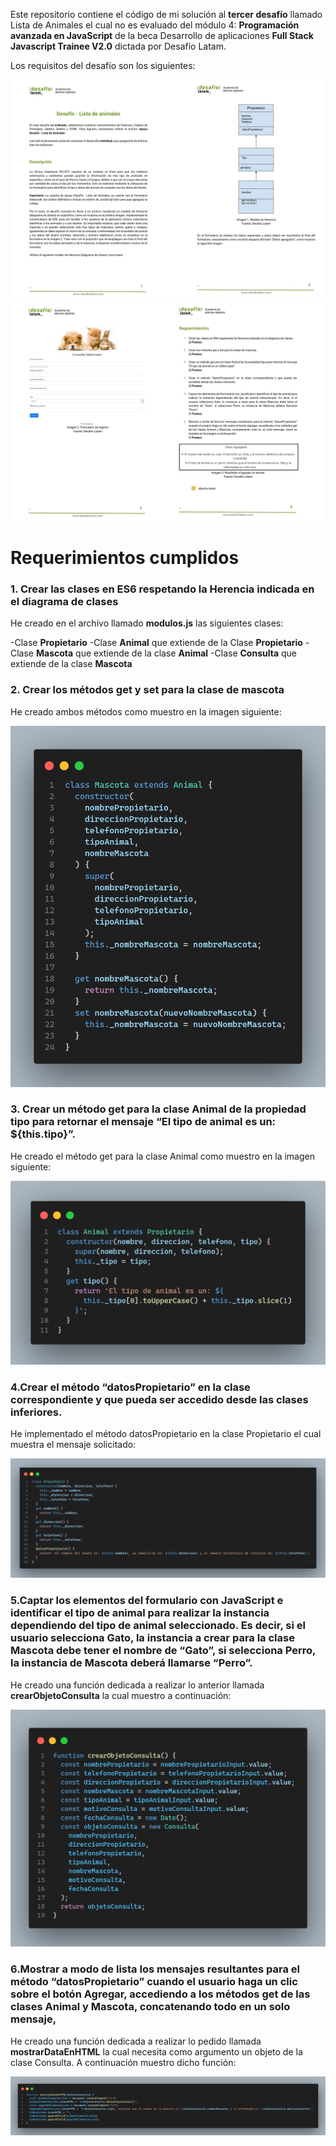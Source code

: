 Este repositorio contiene el código de mi solución al **tercer desafío** llamado Lista de Animales el cual no es evaluado del módulo 4: **Programación avanzada en JavaScript** de la beca Desarrollo de aplicaciones **Full Stack Javascript Trainee V2.0** dictada por Desafío Latam.

Los requisitos del desafío son los siguientes:

![Requisitos Hoja 1 y 2](./assets/img/screenshots/requisitos_uno_dos.jpg)
![Requisitos Hoja 3 y 4](./assets/img/screenshots/requisitos_tres_cuatro.jpg)

# Requerimientos cumplidos

### 1. Crear las clases en ES6 respetando la Herencia indicada en el diagrama de clases

He creado en el archivo llamado **modulos.js** las siguientes clases:

-Clase **Propietario**
-Clase **Animal** que extiende de la Clase **Propietario**
-Clase **Mascota** que extiende de la clase **Animal**
-Clase **Consulta** que extiende de la clase **Mascota**

### 2. Crear los métodos get y set para la clase de mascota

He creado ambos métodos como muestro en la imagen siguiente:

![Métodos get y set para la clase de mascota](./assets/img/screenshots/metodos_get_set_clase_mascota.png)

### 3. Crear un método get para la clase Animal de la propiedad tipo para retornar el mensaje “El tipo de animal es un: ${this.tipo}”.

He creado el método get para la clase Animal como muestro en la imagen siguiente:

![Método get para la clase Animal](./assets/img/screenshots/metodo_get_clase_animal.png)

### 4.Crear el método “datosPropietario” en la clase correspondiente y que pueda ser accedido desde las clases inferiores.

He implementado el método datosPropietario en la clase Propietario el cual muestra el mensaje solicitado:

![Método datosPropietario en la clase Propietario](./assets/img/screenshots/metodo_datos_propietario.png)

### 5.Captar los elementos del formulario con JavaScript e identificar el tipo de animal para realizar la instancia dependiendo del tipo de animal seleccionado. Es decir, si el usuario selecciona Gato, la instancia a crear para la clase Mascota debe tener el nombre de “Gato”, si selecciona Perro, la instancia de Mascota deberá llamarse “Perro”.

He creado una función dedicada a realizar lo anterior llamada **crearObjetoConsulta** la cual muestro a continuación:

![Función crearObjetoConsulta](./assets/img/screenshots/creacion_objeto_consulta.png)

### 6.Mostrar a modo de lista los mensajes resultantes para el método “datosPropietario” cuando el usuario haga un clic sobre el botón Agregar, accediendo a los métodos get de las clases Animal y Mascota, concatenando todo en un solo mensaje,

He creado una función dedicada a realizar lo pedido llamada **mostrarDataEnHTML** la cual necesita como argumento un objeto de la clase Consulta. A continuación muestro dicho función:

![Función mostrarDataEnHTML](./assets/img/screenshots/funcion_mostrarDataEnHTML.png)
